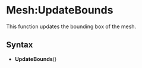 # Mesh:UpdateBounds

This function updates the bounding box of the mesh.

## Syntax

- **UpdateBounds**()
